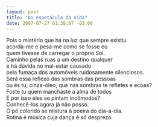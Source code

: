 ```yaml
--- 
layout: post
title: "Do espetáculo da vida"
date: 2007-07-27 01:38:07 -03:00
---
```


Pois o mistério que há na luz que sempre existiu  
acorda-me e pesa-me como se fosse eu  
quem tivesse de carregar o próprio Sol.  
Caminho pelas ruas a um destino qualquer  
e há dúvida no mal-estar causado  
pela fumaça dos automóveis ruidosamente silenciosos.  
Será essa reflexo das sombras das pessoas  
ou és tu, cinza-óleo, que nas sombras te refletes e ecoas?  
Foste tu quem manchaste a alma de todos  
E por isso eles se pintam incômodos?  
Conhecê-los agora já não posso.  
O pó colorido se mistura à poeira do dia-a-dia.  
Rotina é música cuja dança é só desprezo.  
